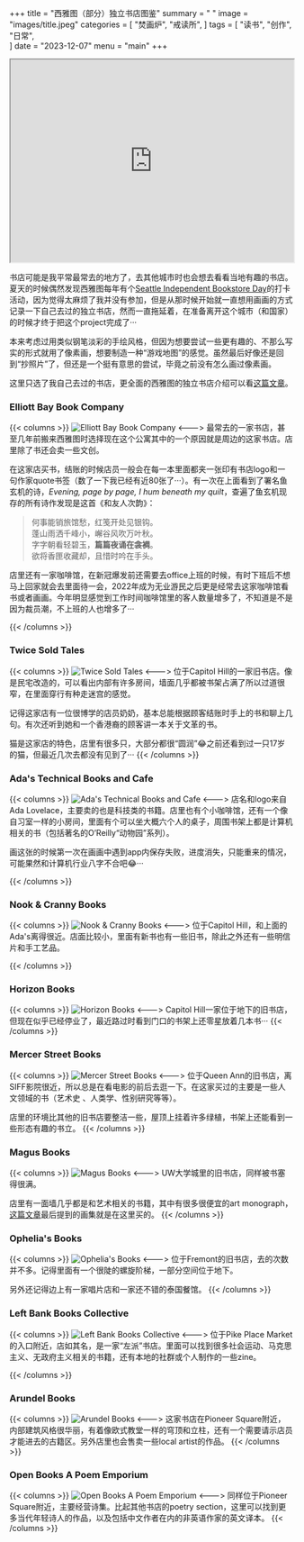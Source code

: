 +++
title = "西雅图（部分）独立书店图鉴"
summary = " "
image = "images/title.jpeg"
categories = [
    "焚画炉",
    "戒读所",
]
tags = [
    "读书",
    "创作",
    "日常",                         
]
date = "2023-12-07"
menu = "main"
+++

<iframe src="https://www.google.com/maps/d/u/0/embed?mid=1V8kbx8QxHybr0-N-yMizDc-lTwmJ4bk&ehbc=2E312F&noprof=1" width="100%" height="360"></iframe>

书店可能是我平常最常去的地方了，去其他城市时也会想去看看当地有趣的书店。夏天的时候偶然发现西雅图每年有个<a href="https://www.seattlebookstoreday.com/" target="_blank">Seattle Independent Bookstore Day</a>的打卡活动，因为觉得太麻烦了我并没有参加，但是从那时候开始就一直想用画画的方式记录一下自己去过的独立书店，然而一直拖延着，在准备离开这个城市（和国家）的时候才终于把这个project完成了···

本来考虑过用类似钢笔淡彩的手绘风格，但因为想要尝试一些更有趣的、不那么写实的形式就用了像素画，想要制造一种“游戏地图”的感觉。虽然最后好像还是回到“抄照片”了，但还是一个挺有意思的尝试，毕竟之前没有怎么画过像素画。

这里只选了我自己去过的书店，更全面的西雅图的独立书店介绍可以看<a href="https://www.seattlemet.com/arts-and-culture/a-guide-to-independent-bookstores-in-seattle" target="_blank">这篇文章</a>。


### Elliott Bay Book Company
{{< columns >}} <!-- begin columns block -->
![Elliott Bay Book Company](images/ebbc.jpeg)
<---> <!-- magic separator, between columns -->
最常去的一家书店，甚至几年前搬来西雅图时选择现在这个公寓其中的一个原因就是周边的这家书店。店里除了书还会卖一些文创。

在这家店买书，结账的时候店员一般会在每一本里面都夹一张印有书店logo和一句作家quote书签（数了一下我已经有近80张了···）。有一次在上面看到了署名鱼玄机的诗，*Evening, page by page, I hum beneath my quilt*，查遍了鱼玄机现存的所有诗作发现是这首《和友人次韵》：

> 何事能销旅馆愁，红笺开处见银钩。
> <br>
> 蓬山雨洒千峰小，嶰谷风吹万叶秋。
> <br>
> 字字朝看轻碧玉，**篇篇夜诵在衾裯**。
> <br>
> 欲将香匣收藏却，且惜时吟在手头。

店里还有一家咖啡馆，在新冠爆发前还需要去office上班的时候，有时下班后不想马上回家就会去里面待一会，2022年成为无业游民之后更是经常去这家咖啡馆看书或者画画。今年明显感觉到工作时间咖啡馆里的客人数量增多了，不知道是不是因为裁员潮，不上班的人也增多了···

{{< /columns >}}

### Twice Sold Tales
{{< columns >}} <!-- begin columns block -->
![Twice Sold Tales](images/tst.jpeg)
<---> <!-- magic separator, between columns -->
位于Capitol Hill的一家旧书店。像是民宅改造的，可以看出内部有许多房间，墙面几乎都被书架占满了所以过道很窄，在里面穿行有种走迷宫的感觉。

记得这家店有一位很博学的店员奶奶，基本总能根据顾客结账时手上的书和聊上几句。有次还听到她和一个香港裔的顾客讲一本关于文革的书。

猫是这家店的特色，店里有很多只，大部分都很“圆润”😂之前还看到过一只17岁的猫，但最近几次去都没有见到了···
{{< /columns >}}

### Ada's Technical Books and Cafe
{{< columns >}} <!-- begin columns block -->
![Ada's Technical Books and Cafe](images/atb.jpeg)
<---> <!-- magic separator, between columns -->
店名和logo来自Ada Lovelace，主要卖的也是科技类的书籍。店里也有个小咖啡馆，还有一个像自习室一样的小房间，里面有个可以坐大概六个人的桌子，周围书架上都是计算机相关的书（包括著名的O’Reilly“动物园”系列）。

画这张的时候第一次在画画中遇到app内保存失败，进度消失，只能重来的情况，可能果然和计算机行业八字不合吧😂···

{{< /columns >}}

### Nook & Cranny Books
{{< columns >}} <!-- begin columns block -->
![Nook & Cranny Books](images/nac.jpeg)
<---> <!-- magic separator, between columns -->
位于Capitol Hill，和上面的Ada's离得很近。店面比较小，里面有新书也有一些旧书，除此之外还有一些明信片和手工艺品。

{{< /columns >}}

### Horizon Books
{{< columns >}} <!-- begin columns block -->
![Horizon Books](images/hb.jpeg)
<---> <!-- magic separator, between columns -->
Capitol Hill一家位于地下的旧书店，但现在似乎已经停业了，最近路过时看到门口的书架上还零星放着几本书···
{{< /columns >}}

### Mercer Street Books
{{< columns >}} <!-- begin columns block -->
![Mercer Street Books](images/msb.jpeg)
<---> <!-- magic separator, between columns -->
位于Queen Ann的旧书店，离SIFF影院很近，所以总是在看电影的前后去逛一下。在这家买过的主要是一些人文领域的书（艺术史 、人类学、性别研究等等）。

店里的环境比其他的旧书店要整洁一些，屋顶上挂着许多绿植，书架上还能看到一些形态有趣的书立。
{{< /columns >}}

### Magus Books
{{< columns >}} <!-- begin columns block -->
![Magus Books](images/mb.jpeg)
<---> <!-- magic separator, between columns -->
UW大学城里的旧书店，同样被书塞得很满。

店里有一面墙几乎都是和艺术相关的书籍，其中有很多很便宜的art monograph，[这篇文章](/posts/art-herstory)最后提到的画集就是在这里买的。
{{< /columns >}}

### Ophelia's Books
{{< columns >}} <!-- begin columns block -->
![Ophelia's Books](images/ob.jpeg)
<---> <!-- magic separator, between columns -->
位于Fremont的旧书店，去的次数并不多。记得里面有一个很陡的螺旋阶梯，一部分空间位于地下。

另外还记得边上有一家唱片店和一家还不错的泰国餐馆。
{{< /columns >}}

### Left Bank Books Collective
{{< columns >}} <!-- begin columns block -->
![Left Bank Books Collective](images/lbb.jpeg)
<---> <!-- magic separator, between columns -->
位于Pike Place Market的入口附近，店如其名，是一家“左派”书店。里面可以找到很多社会运动、马克思主义、无政府主义相关的书籍，还有本地的社群或个人制作的一些zine。


{{< /columns >}}

### Arundel Books
{{< columns >}} <!-- begin columns block -->
![Arundel Books](images/ab.jpeg)
<---> <!-- magic separator, between columns -->
这家书店在Pioneer Square附近，内部建筑风格很华丽，有着像欧式教堂一样的穹顶和立柱，还有一个需要请示店员才能进去的古籍区。另外店里也会售卖一些local artist的作品。
{{< /columns >}}

### Open Books A Poem Emporium
{{< columns >}} <!-- begin columns block -->
![Open Books A Poem Emporium](images/obpe.jpeg)
<---> <!-- magic separator, between columns -->
同样位于Pioneer Square附近，主要经营诗集。比起其他书店的poetry section，这里可以找到更多当代年轻诗人的作品，以及包括中文作者在内的非英语作家的英文译本。
{{< /columns >}}